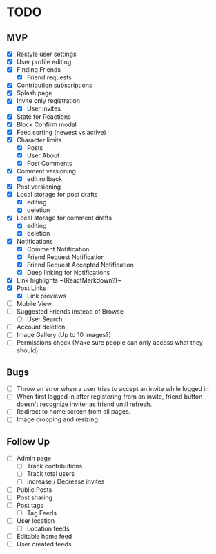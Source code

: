 # TODO

## MVP
 - [x] Restyle user settings 
 - [x] User profile editing
 - [x] Finding Friends 
    - [x] Friend requests
 - [x] Contribution subscriptions
 - [x] Splash page
 - [x] Invite only registration
   - [x] User invites
 - [x] State for Reactions
  - [x] Block Confirm modal
 - [x] Feed sorting (newest vs active)
 - [x] Character limits
    - [x] Posts
    - [x] User About
    - [x] Post Comments
 - [x] Comment versioning
    - [x] edit rollback
 - [x] Post versioning
 - [x] Local storage for post drafts
    - [x] editing
    - [x] deletion
 - [x] Local storage for comment drafts
    - [x] editing
    - [x] deletion
 - [x] Notifications
   - [x] Comment Notification
   - [x] Friend Request Notification
   - [x] Friend Request Accepted Notification
   - [x] Deep linking for Notifications
 - [x] Link highlights ~(ReactMarkdown?)~
 - [x] Post Links 
    - [x] Link previews
 - [ ] Mobile View
 - [ ] Suggested Friends instead of Browse
   - [ ] User Search
 - [ ] Account deletion
 - [ ] Image Gallery (Up to 10 images?)
 - [ ] Permissions check (Make sure people can only access what they should)

## Bugs
- [ ] Throw an error when a user tries to accept an invite while logged in
- [ ] When first logged in after registering from an invite, friend button doesn't recognize inviter as friend until refresh.
- [ ] Redirect to home screen from all pages.
- [ ] Image cropping and resizing 

## Follow Up
 - [ ] Admin page
   - [ ] Track contributions
   - [ ] Track total users
   - [ ] Increase / Decrease invites
 - [ ] Public Posts
 - [ ] Post sharing
 - [ ] Post tags
    - [ ] Tag Feeds
 - [ ] User location
    - [ ] Location feeds
 - [ ] Editable home feed
 - [ ] User created feeds
